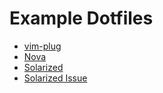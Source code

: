 # Example Dotfiles

- [vim-plug](https://github.com/junegunn/vim-plug)
- [Nova](https://trevordmiller.com/projects/nova)
- [Solarized](https://github.com/altercation/vim-colors-solarized)
- [Solarized Issue](https://github.com/altercation/solarized/issues/102)
